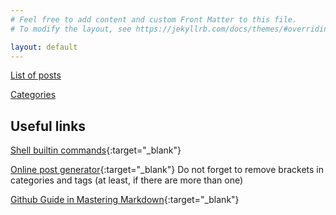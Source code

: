 ```yaml
---
# Feel free to add content and custom Front Matter to this file.
# To modify the layout, see https://jekyllrb.com/docs/themes/#overriding-theme-defaults

layout: default
---
```


<a href="/posts">List of posts</a>

<a href="/categories">Categories</a>

## Useful links

[Shell builtin commands](http://www.gnu.org/savannah-checkouts/gnu/bash/manual/bash.html#Bourne-Shell-Builtins){:target="_blank"}

[Online post generator](https://anasrar.github.io/Jekyll-Post-Generator/){:target="_blank"} 
    Do not forget to remove brackets in categories and tags (at least, if there are more than one)

[Github Guide in Mastering Markdown](https://guides.github.com/features/mastering-markdown/){:target="_blank"}
